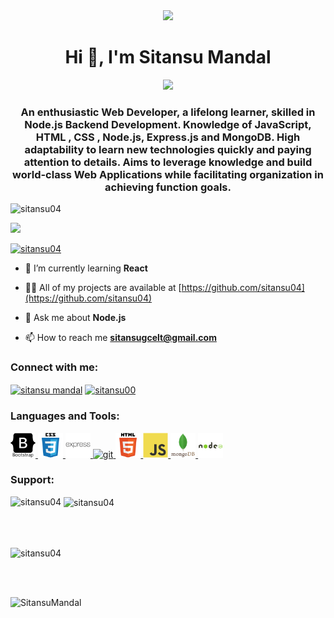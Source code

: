 <div align="center">
  <img src="https://miro.medium.com/proxy/1*OF0xEMkWBv-69zvmNs6RDQ.gif">
</div>
<h1 align="center">Hi 👋, I'm Sitansu Mandal</h1>
<div align="center">
  <img src="https://raw.githubusercontent.com/TheDudeThatCode/TheDudeThatCode/master/Assets/Developer.gif">
</div>
<h3 align="center">An enthusiastic Web Developer, a lifelong learner, skilled in Node.js Backend Development. Knowledge of JavaScript, HTML , CSS , Node.js, Express.js and MongoDB. High adaptability to learn new technologies quickly and paying attention to details. Aims to leverage knowledge and build world-class Web Applications while facilitating organization in achieving function goals.</h3>

<p align="left"> <img src="https://komarev.com/ghpvc/?username=sitansu04&label=Profile%20views&color=0e75b6&style=flat" alt="sitansu04" /> </p>
<a href='https://sitansu04.github.io/'><img src="https://img.shields.io/badge/Portfolio-green"></a>

<p align="left"> <a href="https://github.com/ryo-ma/github-profile-trophy"><img src="https://github-profile-trophy.vercel.app/?username=sitansu04" alt="sitansu04" /></a> </p>

- 🌱 I’m currently learning **React**

- 👨‍💻 All of my projects are available at [https://github.com/sitansu04](https://github.com/sitansu04)

- 💬 Ask me about **Node.js**

- 📫 How to reach me **sitansugcelt@gmail.com**

<h3 align="left">Connect with me:</h3>
<p align="left">
<a href="https://linkedin.com/in/sitansu mandal" target="blank"><img align="center" src="https://raw.githubusercontent.com/rahuldkjain/github-profile-readme-generator/master/src/images/icons/Social/linked-in-alt.svg" alt="sitansu mandal" height="30" width="40" /></a>
<a href="https://www.leetcode.com/sitansu00" target="blank"><img align="center" src="https://raw.githubusercontent.com/rahuldkjain/github-profile-readme-generator/master/src/images/icons/Social/leet-code.svg" alt="sitansu00" height="30" width="40" /></a>
</p>

<h3 align="left">Languages and Tools:</h3>
<p align="left"> <a href="https://getbootstrap.com" target="_blank" rel="noreferrer"> <img src="https://raw.githubusercontent.com/devicons/devicon/master/icons/bootstrap/bootstrap-plain-wordmark.svg" alt="bootstrap" width="40" height="40"/> </a> <a href="https://www.w3schools.com/css/" target="_blank" rel="noreferrer"> <img src="https://raw.githubusercontent.com/devicons/devicon/master/icons/css3/css3-original-wordmark.svg" alt="css3" width="40" height="40"/> </a> <a href="https://expressjs.com" target="_blank" rel="noreferrer"> <img src="https://raw.githubusercontent.com/devicons/devicon/master/icons/express/express-original-wordmark.svg" alt="express" width="40" height="40"/> </a> <a href="https://git-scm.com/" target="_blank" rel="noreferrer"> <img src="https://www.vectorlogo.zone/logos/git-scm/git-scm-icon.svg" alt="git" width="40" height="40"/> </a> <a href="https://www.w3.org/html/" target="_blank" rel="noreferrer"> <img src="https://raw.githubusercontent.com/devicons/devicon/master/icons/html5/html5-original-wordmark.svg" alt="html5" width="40" height="40"/> </a> <a href="https://developer.mozilla.org/en-US/docs/Web/JavaScript" target="_blank" rel="noreferrer"> <img src="https://raw.githubusercontent.com/devicons/devicon/master/icons/javascript/javascript-original.svg" alt="javascript" width="40" height="40"/> </a> <a href="https://www.mongodb.com/" target="_blank" rel="noreferrer"> <img src="https://raw.githubusercontent.com/devicons/devicon/master/icons/mongodb/mongodb-original-wordmark.svg" alt="mongodb" width="40" height="40"/> </a> <a href="https://nodejs.org" target="_blank" rel="noreferrer"> <img src="https://raw.githubusercontent.com/devicons/devicon/master/icons/nodejs/nodejs-original-wordmark.svg" alt="nodejs" width="40" height="40"/> </a> </p>

<h3 align="left">Support:</h3>


<p><img align="left" src="https://github-readme-stats.vercel.app/api/top-langs?username=sitansu04&show_icons=true&locale=en&layout=compact" alt="sitansu04" /></p>

<p>&nbsp;<img align="center" src="https://github-readme-stats.vercel.app/api?username=sitansu04&show_icons=true&locale=en" alt="sitansu04" /></p>
<br><br>
<p><img align="center" src="https://github-readme-streak-stats.herokuapp.com/?user=sitansu04&" alt="sitansu04" /></p>
<br><br>
<p><a href="https://www.buymeacoffee.com/SitansuMandal"> <img align="left" src="https://cdn.buymeacoffee.com/buttons/v2/default-yellow.png" height="50" width="210" alt="SitansuMandal" /></a></p>
